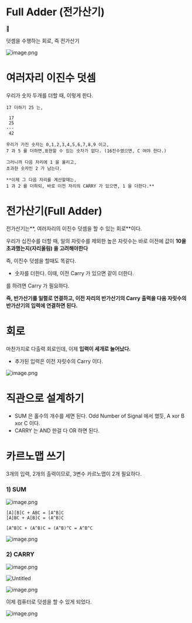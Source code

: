 # Full Adder (전가산기)


👺

덧셈을 수행하는 회로, 즉 전가산기



![image.png](/images/2_Full_Adder_(전가산기)/Full_Adder_(전가산기)%201bc80ae0869c8173b4b1ecd55fcf0c29/image.png)

# 여러자리 이진수 덧셈

우리가 숫자 두개를 더할 때, 이렇게 한다.

```
17 더하기 25 는,

 17
 25
---
 42

우리가 가진 숫자는 0,1,2,3,4,5,6,7,8,9 이고,
7 과 5 를 더하면,표현할 수 있는 숫자가 없다. (16진수였으면, C 여야 한다.)

그러니까 다음 자리에 1 을 올리고,
초과한 숫자인 2 가 남는다.

**이제 그 다음 자리를 계산할때는,
1 과 2 를 더하되, 바로 이전 자리의 CARRY 가 있으면, 1 을 더한다.**
```

# 전가산기(Full Adder)

전가산기는**, 여러자리의 이진수 덧셈을 할 수 있는 회로**이다.

우리가 십진수를 더할 때, 일의 자릿수를 제외한 높은 자릿수는 바로 이전에 값이 **10을 초과했는지(자리올림) 을 고려해야한다**

즉, 이진수 덧셈을 할때도 똑같다. 

- 숫자를 더한다. 이때, 이전 Carry 가 있으면 같이 더한다.

를 하려면 Carry 가 필요하다.

**즉, 반가산기를 일렬로 연결하고, 이전 자리의 반가산기의 Carry 출력을 다음 자릿수의 반가산기의 입력에 연결하면 된다.**

# 회로

마찬가지로 다출력 회로인데, 이제 **입력이 세개로 늘어났다.**

- 추가된 입력은 이전 자릿수의 Carry 이다.

![image.png](/images/2_Full_Adder_(전가산기)/Full_Adder_(전가산기)%201bc80ae0869c8173b4b1ecd55fcf0c29/image%201.png)

# 직관으로 설계하기

- SUM 은 홀수의 개수를 세면 된다. Odd Number of Signal 에서 했듯, A xor B xor C 이다.
- CARRY 는 AND 한걸 다 OR 하면 된다.

# 카르노맵 쓰기

3개의 입력, 2개의 출력이므로, 3변수 카르노맵이 2개 필요하다.

### 1) SUM

![image.png](/images/2_Full_Adder_(전가산기)/Full_Adder_(전가산기)%201bc80ae0869c8173b4b1ecd55fcf0c29/image%202.png)

```
[A][B]C + ABC = [A^B]C
[A]BC + A[B]C = (A^B)C

[A^B]C + (A^B)C = (A^B)^C = A^B^C
```

![image.png](/images/2_Full_Adder_(전가산기)/Full_Adder_(전가산기)%201bc80ae0869c8173b4b1ecd55fcf0c29/image%203.png)

### 2) CARRY

![image.png](/images/2_Full_Adder_(전가산기)/Full_Adder_(전가산기)%201bc80ae0869c8173b4b1ecd55fcf0c29/image%204.png)

![Untitled](/images/2_Full_Adder_(전가산기)/Full_Adder_(전가산기)%201bc80ae0869c8173b4b1ecd55fcf0c29/Untitled.png)

![image.png](/images/2_Full_Adder_(전가산기)/Full_Adder_(전가산기)%201bc80ae0869c8173b4b1ecd55fcf0c29/image%205.png)

이제 컴퓨터로 덧셈을 할 수 있게 되었다.

![image.png](/images/2_Full_Adder_(전가산기)/Full_Adder_(전가산기)%201bc80ae0869c8173b4b1ecd55fcf0c29/image%206.png)